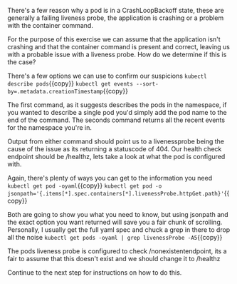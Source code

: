 There's a few reason why a pod is in a CrashLoopBackoff state, these are generally a failing liveness probe, the application is crashing or a problem with the container command.

For the purpose of this exercise we can assume that the application isn't crashing and that the container command is present and correct, leaving us with a probable issue with a liveness probe. How do we determine if this is the case?

There's a few options we can use to confirm our suspicions
`kubectl describe pods`{{copy}}
`kubectl get events --sort-by=.metadata.creationTimestamp`{{copy}}

The first command, as it suggests describes the pods in the namespace, if you wanted to describe a single pod you'd simply add the pod name to the end of the command. The seconds command returns all the recent events for the namespace you're in.

Output from either command should point us to a livenessprobe being the cause of the issue as its returning a statuscode of 404. Our health check endpoint should be /healthz, lets take a look at what the pod is configured with.

Again, there's plenty of ways you can get to the information you need
`kubectl get pod -oyaml`{{copy}}
`kubectl get pod -o jsonpath='{.items[*].spec.containers[*].livenessProbe.httpGet.path}'`{{copy}}

Both are going to show you what you need to know, but using jsonpath and the exact option you want returned will save you a fair chunk of scrolling. Personally, I usually get the full yaml spec and chuck a grep in there to drop all the noise `kubectl get pods -oyaml | grep livenessProbe -A5`{{copy}}

The pods liveness probe is configured to check /nonexistentendpoint, its a fair to assume that this doesn't exist and we should change it to /healthz

Continue to the next step for instructions on how to do this.



